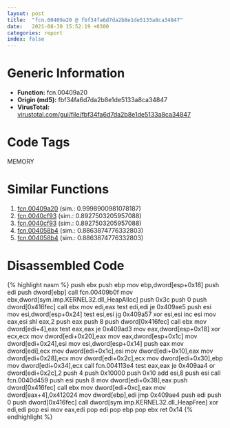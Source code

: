 ```yaml
---
layout: post
title:  "fcn.00409a20 @ fbf34fa6d7da2b8e1de5133a8ca34847"
date:   2021-08-30 15:52:19 +0300
categories: report
index: false
---
```


# Generic Information
- **Function:** fcn.00409a20
- **Origin (md5):** fbf34fa6d7da2b8e1de5133a8ca34847
- **VirusTotal:** [virustotal.com/gui/file/fbf34fa6d7da2b8e1de5133a8ca34847][virustotal_ref]

# Code Tags
<span class="tag" id="MEMORY">MEMORY</span>


# Similar Functions

1. [fcn.00409a20][similar_1_ref] (sim.: 0.9998900981078187)
2. [fcn.0040cf93][similar_2_ref] (sim.: 0.8927503205957088)
3. [fcn.0040cf93][similar_3_ref] (sim.: 0.8927503205957088)
4. [fcn.004058b4][similar_4_ref] (sim.: 0.8863874776332803)
5. [fcn.004058b4][similar_5_ref] (sim.: 0.8863874776332803)


# Disassembled Code

{% highlight nasm %}
push ebx
push ebp
mov ebp,dword[esp+0x18]
push edi
push dword[ebp]
call fcn.00409b0f
mov ebx,dword[sym.imp.KERNEL32.dll_HeapAlloc]
push 0x3c
push 0
push dword[0x416fec]
call ebx
mov edi,eax
test edi,edi
je 0x409ae5
push esi
mov esi,dword[esp+0x24]
test esi,esi
jg 0x409a57
xor esi,esi
inc esi
mov eax,esi
shl eax,2
push eax
push 8
push dword[0x416fec]
call ebx
mov dword[edi+4],eax
test eax,eax
je 0x409ad3
mov eax,dword[esp+0x18]
xor ecx,ecx
mov dword[edi+0x20],eax
mov eax,dword[esp+0x1c]
mov dword[edi+0x24],esi
mov esi,dword[esp+0x14]
push eax
mov dword[edi],ecx
mov dword[edi+0x1c],esi
mov dword[edi+0x10],eax
mov dword[edi+0x28],ecx
mov dword[edi+0x2c],ecx
mov dword[edi+0x30],ebp
mov dword[edi+0x34],ecx
call fcn.004113e4
test eax,eax
je 0x409aa4
or dword[edi+0x2c],2
push 4
push 0x10000
push 0x10
add esi,8
push esi
call fcn.0040d459
push esi
push 8
mov dword[edi+0x38],eax
push dword[0x416fec]
call ebx
mov dword[edi+0xc],eax
mov dword[eax+4],0x412024
mov dword[ebp],edi
jmp 0x409ae4
push edi
push 0
push dword[0x416fec]
call dword[sym.imp.KERNEL32.dll_HeapFree]
xor edi,edi
pop esi
mov eax,edi
pop edi
pop ebp
pop ebx
ret 0x14
{% endhighlight %}


[similar_1_ref]: /report/fcn.00409a20@6f11dca39a331a6e158b2810d4d8234f
[similar_2_ref]: /report/fcn.0040cf93@fbf34fa6d7da2b8e1de5133a8ca34847
[similar_3_ref]: /report/fcn.0040cf93@6f11dca39a331a6e158b2810d4d8234f
[similar_4_ref]: /report/fcn.004058b4@cce7ba37a5ac487b09e8c8d292223615
[similar_5_ref]: /report/fcn.004058b4@983fe9598b69120a048e4bbfe8d8764c
[virustotal_ref]: https://www.virustotal.com/gui/file/fbf34fa6d7da2b8e1de5133a8ca34847